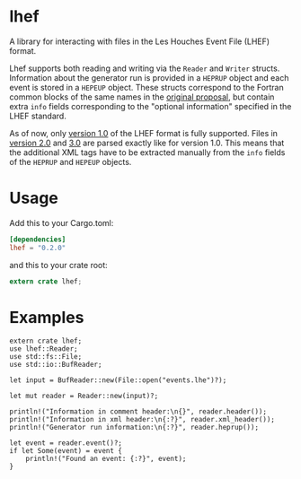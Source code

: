 # lhef

A library for interacting with files in the Les Houches Event File (LHEF) format.

Lhef supports both reading and writing via the `Reader` and `Writer`
structs. Information about the generator run is provided in a `HEPRUP`
object and each event is stored in a `HEPEUP` object. These structs
correspond to the Fortran common blocks of the same names in the
[original proposal](https://arxiv.org/abs/hep-ph/0109068v1), but contain
extra `info` fields corresponding to the "optional information"
specified in the LHEF standard.

As of now, only [version 1.0](https://arxiv.org/abs/hep-ph/0609017) of
the LHEF format</a> is fully supported. Files in [version
2.0](http://www.lpthe.jussieu.fr/LesHouches09Wiki/index.php/LHEF_for_Matching)
and [3.0](https://phystev.cnrs.fr/wiki/2013:groups:tools:lhef3) are
parsed exactly like for version 1.0. This means that the additional XML
tags have to be extracted manually from the `info` fields of the
`HEPRUP` and `HEPEUP` objects.

# Usage

Add this to your Cargo.toml:

```toml
[dependencies]
lhef = "0.2.0"
```

and this to your crate root:
```rust
extern crate lhef;
```

# Examples

```rust,no_run
extern crate lhef;
use lhef::Reader;
use std::fs::File;
use std::io::BufReader;

let input = BufReader::new(File::open("events.lhe")?);

let mut reader = Reader::new(input)?;

println!("Information in comment header:\n{}", reader.header());
println!("Information in xml header:\n{:?}", reader.xml_header());
println!("Generator run information:\n{:?}", reader.heprup());

let event = reader.event()?;
if let Some(event) = event {
    println!("Found an event: {:?}", event);
}
```

